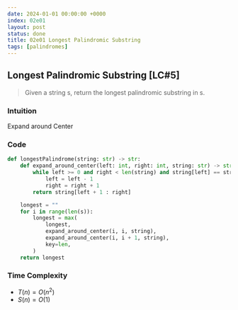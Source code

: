 ```yaml
---
date: 2024-01-01 00:00:00 +0000
index: 02e01
layout: post
status: done
title: 02e01 Longest Palindromic Substring
tags: [palindromes]
---
```


## Longest Palindromic Substring [LC#5]
> Given a string s, return the longest  palindromic substring in s.

### Intuition

Expand around Center

### Code
```python
def longestPalindrome(string: str) -> str:
    def expand_around_center(left: int, right: int, string: str) -> str:
        while left >= 0 and right < len(string) and string[left] == string[right]:
            left = left - 1
            right = right + 1
        return string[left + 1 : right]

    longest = ""
    for i in range(len(s)):
        longest = max(
            longest,
            expand_around_center(i, i, string),
            expand_around_center(i, i + 1, string),
            key=len,
        )
    return longest
```
### Time Complexity
- $T(n) = O(n^2)$
- $S(n) = O(1)$